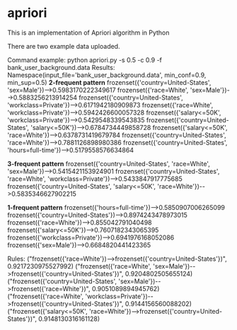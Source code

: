 # apriori
This is an implementation of Apriori algorithm in Python

There are two example data uploaded.

Command example: python apriori.py -s 0.5 -c 0.9 -f bank_user_background.data
Results:
Namespace(input_file='bank_user_background.data', min_conf=0.9, min_sup=0.5)
**2-frequent pattern**
frozenset({'country=United-States', 'sex=Male'})-->0.5983170222349617
frozenset({'race=White', 'sex=Male'})-->0.5883256213914254
frozenset({'country=United-States', 'workclass=Private'})-->0.6171942180909873
frozenset({'race=White', 'workclass=Private'})-->0.5942426600057328
frozenset({'salary<=50K', 'workclass=Private'})-->0.5429548339543835
frozenset({'country=United-States', 'salary<=50K'})-->0.6784734449858728
frozenset({'salary<=50K', 'race=White'})-->0.6378731419679784
frozenset({'country=United-States', 'race=White'})-->0.7881126898980386
frozenset({'country=United-States', 'hours=full-time'})-->0.5179558576634864

**3-frequent pattern**
frozenset({'country=United-States', 'race=White', 'sex=Male'})-->0.5415421153924901
frozenset({'country=United-States', 'race=White', 'workclass=Private'})-->0.5433847917775685
frozenset({'country=United-States', 'salary<=50K', 'race=White'})-->0.5835346627902215

**1-frequent pattern**
frozenset({'hours=full-time'})-->0.5850907006265099
frozenset({'country=United-States'})-->0.8974243478973015
frozenset({'race=White'})-->0.855042791040498
frozenset({'salary<=50K'})-->0.7607182343065395
frozenset({'workclass=Private'})-->0.6941976168052086
frozenset({'sex=Male'})-->0.6684820441423365

Rules:
("frozenset({'race=White'})-->frozenset({'country=United-States'})", 0.9217230975527992)
("frozenset({'race=White', 'sex=Male'})-->frozenset({'country=United-States'})", 0.9204802505655124)
("frozenset({'country=United-States', 'sex=Male'})-->frozenset({'race=White'})", 0.9051089894945762)
("frozenset({'race=White', 'workclass=Private'})-->frozenset({'country=United-States'})", 0.9144156560088202)
("frozenset({'salary<=50K', 'race=White'})-->frozenset({'country=United-States'})", 0.9148130316161128)

